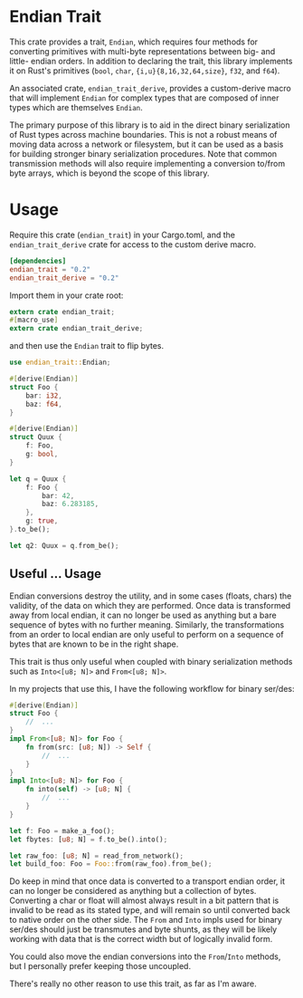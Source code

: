 # Endian Trait

This crate provides a trait, `Endian`, which requires four methods for
converting primitives with multi-byte representations between big- and little-
endian orders. In addition to declaring the trait, this library implements it on
Rust's primitives (`bool`, `char`, `{i,u}{8,16,32,64,size}`, `f32`, and `f64`).

An associated crate, `endian_trait_derive`, provides a custom-derive macro that
will implement `Endian` for complex types that are composed of inner types which
are themselves `Endian`.

The primary purpose of this library is to aid in the direct binary serialization
of Rust types across machine boundaries. This is not a robust means of moving
data across a network or filesystem, but it can be used as a basis for building
stronger binary serialization procedures. Note that common transmission methods
will also require implementing a conversion to/from byte arrays, which is beyond
the scope of this library.

# Usage

Require this crate (`endian_trait`) in your Cargo.toml, and the
`endian_trait_derive` crate for access to the custom derive macro.

```toml
[dependencies]
endian_trait = "0.2"
endian_trait_derive = "0.2"
```

Import them in your crate root:

```rust
extern crate endian_trait;
#[macro_use]
extern crate endian_trait_derive;
```

and then use the `Endian` trait to flip bytes.

```rust
use endian_trait::Endian;

#[derive(Endian)]
struct Foo {
    bar: i32,
    baz: f64,
}

#[derive(Endian)]
struct Quux {
    f: Foo,
    g: bool,
}

let q = Quux {
    f: Foo {
        bar: 42,
        baz: 6.283185,
    },
    g: true,
}.to_be();

let q2: Quux = q.from_be();
```

## Useful ... Usage

Endian conversions destroy the utility, and in some cases (floats, chars) the
validity, of the data on which they are performed. Once data is transformed
away from local endian, it can no longer be used as anything but a bare sequence
of bytes with no further meaning. Similarly, the transformations from an order
to local endian are only useful to perform on a sequence of bytes that are known
to be in the right shape.

This trait is thus only useful when coupled with binary serialization methods
such as `Into<[u8; N]>` and `From<[u8; N]>`.

In my projects that use this, I have the following workflow for binary ser/des:

```rust
#[derive(Endian)]
struct Foo {
    //  ...
}
impl From<[u8; N]> for Foo {
    fn from(src: [u8; N]) -> Self {
        //  ...
    }
}
impl Into<[u8; N]> for Foo {
    fn into(self) -> [u8; N] {
        //  ...
    }
}

let f: Foo = make_a_foo();
let fbytes: [u8; N] = f.to_be().into();

let raw_foo: [u8; N] = read_from_network();
let build_foo: Foo = Foo::from(raw_foo).from_be();
```

Do keep in mind that once data is converted to a transport endian order, it can
no longer be considered as anything but a collection of bytes. Converting a char
or float will almost always result in a bit pattern that is invalid to be read
as its stated type, and will remain so until converted back to native order on
the other side. The `From` and `Into` impls used for binary ser/des should just
be transmutes and byte shunts, as they will be likely working with data that is
the correct width but of logically invalid form.

You could also move the endian conversions into the `From`/`Into` methods, but I
personally prefer keeping those uncoupled.

There's really no other reason to use this trait, as far as I'm aware.
